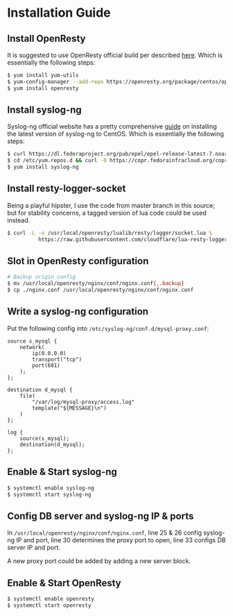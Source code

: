 # Installation Guide

## Install OpenResty

It is suggested to use OpenResty official build per described [here](https://openresty.org/en/linux-packages.html).
Which is essentially the following steps:

```bash
$ yum install yum-utils
$ yum-config-manager --add-repo https://openresty.org/package/centos/openresty.repo
$ yum install openresty
```

## Install syslog-ng

Syslog-ng official website has a pretty comprehensive [guide](https://syslog-ng.com/blog/installing-latest-syslog-ng-on-rhel-and-other-rpm-distributions/)
on installing the latest version of syslog-ng to CentOS.
Which is essentially the following steps:

```bash
$ curl https://dl.fedoraproject.org/pub/epel/epel-release-latest-7.noarch.rpm | rpm -Uvh -
$ cd /etc/yum.repos.d && curl -O https://copr.fedorainfracloud.org/coprs/czanik/syslog-ng314/repo/epel-7/czanik-syslog-ng314-epel-7.repo
$ yum install syslog-ng
```


## Install resty-logger-socket

Being a playful hipster, I use the code from master branch in this source;
but for stability concerns, a tagged version of lua code could be used instead.

```bash
$ curl -L -o /usr/local/openresty/lualib/resty/logger/socket.lua \
          https://raw.githubusercontent.com/cloudflare/lua-resty-logger-socket/master/lib/resty/logger/socket.lua
```

## Slot in OpenResty configuration

```bash
# Backup origin config
$ mv /usr/local/openresty/nginx/conf/nginx.conf{,.backup}
$ cp ./nginx.conf /usr/local/openresty/nginx/conf/nginx.conf
```

## Write a syslog-ng configuration

Put the following config into `/etc/syslog-ng/conf.d/mysql-proxy.conf`:

```
source s_mysql {
    network(
        ip(0.0.0.0)
        transport("tcp")
        port(601)
    );
};

destination d_mysql {
    file(
        "/var/log/mysql-proxy/access.log"
        template("${MESSAGE}\n")
    )
};

log {
    source(s_mysql);
    destination(d_mysql);
};
```

## Enable & Start syslog-ng

```bash
$ systemctl enable syslog-ng
$ systemctl start syslog-ng
```

## Config DB server and syslog-ng IP & ports

In `/usr/local/openresty/nginx/conf/nginx.conf`, line 25 & 26 config syslog-ng IP and port,
line 30 determines the proxy port to open, line 33 configs DB server IP and port.

A new proxy port could be added by adding a new server block.

## Enable & Start OpenResty

```bash
$ systemctl enable openresty
$ systemctl start openresty
```